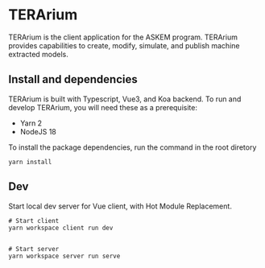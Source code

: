 # TERArium
TERArium is the client application for the ASKEM program. TERArium provides capabilities to create, modify, simulate, and publish machine extracted models.

## Install and dependencies
TERArium is built with Typescript, Vue3, and Koa backend. To run and develop TERArium, you will need these as a prerequisite:
- Yarn 2
- NodeJS 18

To install the package dependencies, run the command in the root diretory

```
yarn install
```


## Dev
Start local dev server for Vue client, with Hot Module Replacement.
```
# Start client
yarn workspace client run dev


# Start server
yarn workspace server run serve
```
